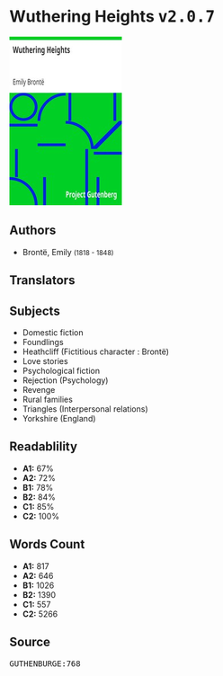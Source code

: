 # Wuthering Heights <kbd>v2.0.7</kbd>

![](./cover.medium.jpg "")

## Authors


 - Brontë, Emily <small>(1818 - 1848)</small>

## Translators



## Subjects


 - Domestic fiction
 - Foundlings
 - Heathcliff (Fictitious character : Brontë)
 - Love stories
 - Psychological fiction
 - Rejection (Psychology)
 - Revenge
 - Rural families
 - Triangles (Interpersonal relations)
 - Yorkshire (England)

## Readablility


 - **A1:** 67%
 - **A2:** 72%
 - **B1:** 78%
 - **B2:** 84%
 - **C1:** 85%
 - **C2:** 100%

## Words Count


 - **A1:** 817
 - **A2:** 646
 - **B1:** 1026
 - **B2:** 1390
 - **C1:** 557
 - **C2:** 5266

## Source


<kbd>GUTHENBURGE:768</kbd>

